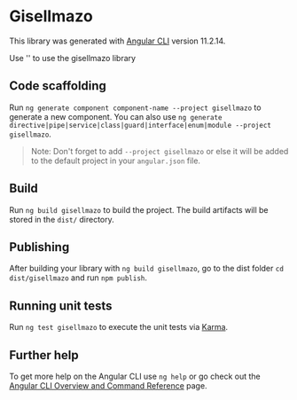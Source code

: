 # Gisellmazo

This library was generated with [Angular CLI](https://github.com/angular/angular-cli) version 11.2.14.

Use '<gm-gisellmazo></gm-gisellmazo>' to use the gisellmazo library

## Code scaffolding

Run `ng generate component component-name --project gisellmazo` to generate a new component. You can also use `ng generate directive|pipe|service|class|guard|interface|enum|module --project gisellmazo`.
> Note: Don't forget to add `--project gisellmazo` or else it will be added to the default project in your `angular.json` file. 

## Build

Run `ng build gisellmazo` to build the project. The build artifacts will be stored in the `dist/` directory.

## Publishing

After building your library with `ng build gisellmazo`, go to the dist folder `cd dist/gisellmazo` and run `npm publish`.

## Running unit tests

Run `ng test gisellmazo` to execute the unit tests via [Karma](https://karma-runner.github.io).

## Further help

To get more help on the Angular CLI use `ng help` or go check out the [Angular CLI Overview and Command Reference](https://angular.io/cli) page.
